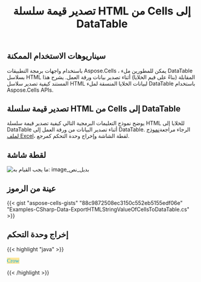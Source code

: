 ﻿---
title: تصدير قيمة سلسلة HTML من Cells إلى DataTable
type: docs
weight: 260
url: /ar/net/export-html-string-value-of-the-cells-to-the-datatable/
---
## **سيناريوهات الاستخدام الممكنة**
باستخدام واجهات برمجة التطبيقات Aspose.Cells ، يمكن للمطورين ملء DataTable بسلاسل HTML المقابلة (بناءً على قيم الخلايا) أثناء تصدير بيانات ورقة العمل. يشرح هذا المستند كيفية تصدير سلاسل HTML لبيانات الخلايا المنسقة لملء DataTable باستخدام Aspose.Cells APIs.
## **تصدير قيمة سلسلة HTML من Cells إلى DataTable**
 يوضح نموذج التعليمات البرمجية التالي كيفية تصدير قيمة سلسلة HTML للخلايا إلى DataTable أثناء تصدير البيانات من ورقة العمل إلى DataTable. الرجاء مراجعة[نموذج لملف Excel](45056025.xlsx)، لقطة الشاشة وإخراج وحدة التحكم كمرجع.
## **لقطة شاشة**
![ما يجب القيام به: image_بديل_نص](export-html-string-value-of-the-cells-to-the-datatable_1.png)
## **عينة من الرموز**
{{< gist "aspose-cells-gists" "88c9872508ec3150c552eb5155edf06e" "Examples-CSharp-Data-ExportHTMLStringValueOfCellsToDataTable.cs" >}}
## **إخراج وحدة التحكم**
{{< highlight "java" >}}

 <Font Style="FONT-FAMILY: Calibri;FONT-SIZE: 11pt;COLOR: #00b0f0;Background-Color: #ffe699;">Crow</Font>

{{< /highlight >}}
